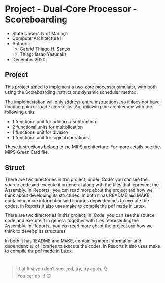 # Project - Dual-Core Processor - Scoreboarding
* State University of Maringá  
* Computer Architecture II
* Authors:
  * Gabriel Thiago H. Santos 
  * Thiago Issao Yasunaka  
* December 2020

  
## Project
This project aimed to implement a two-core processor simulator, with both using the Scoreboarding instructions dynamic scheduler method.

The implementation will only address entire instructions, so it does not have floating point or load / store units. So, following the architecture with the following units:
* 1 functional unit for addition / subtraction
* 2 functional units for multiplication
* 1 functional unit for division
* 1 functional unit for logical operations

These instructions belong to the MIPS architecture. For more details see the MIPS Green Card file.

## Struct
There are two directories in this project, under 'Code' you can see the source code and execute it in general along with the files that represent the Assembly. In 'Reports', you can read more about the project and how we think about developing its structures.
In both it has README and MAKE, containing more information and libraries dependencies to execute the codes, in Reports it also uses make to compile the pdf made in Latex.

There are two directories in this project, in 'Code' you can see the source code and execute it in general together with files representing the Assembly. In 'Reports', you can read more about the project and how we think to develop its structures.

In both it has README and MAKE, containing more information and dependencies of libraries to execute the codes, in Reports it also uses make to compile the pdf made in Latex.

#
> If at first you don’t succeed, try, try again. :ok_hand:  
> You can do it! :wink: